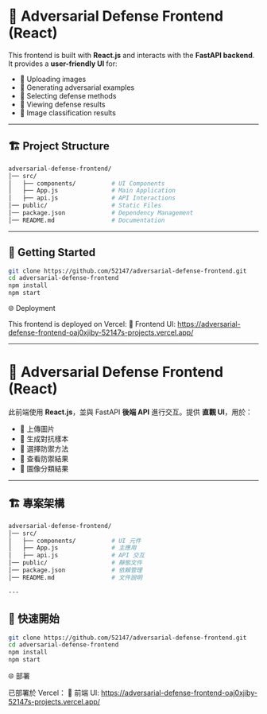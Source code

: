 # 🎨 Adversarial Defense Frontend (React)

This frontend is built with **React.js** and interacts with the **FastAPI backend**. It provides a **user-friendly UI** for:
- 🔹 Uploading images
- 🔹 Generating adversarial examples
- 🔹 Selecting defense methods
- 🔹 Viewing defense results
- 🔹 Image classification results

---

## 🏗️ **Project Structure**
```bash
adversarial-defense-frontend/
│── src/
│   ├── components/          # UI Components
│   ├── App.js               # Main Application
│   ├── api.js               # API Interactions
│── public/                  # Static Files
│── package.json             # Dependency Management
│── README.md                # Documentation
```
---

## 🚀 **Getting Started**
```bash
git clone https://github.com/52147/adversarial-defense-frontend.git
cd adversarial-defense-frontend
npm install
npm start
```
🌐 Deployment

This frontend is deployed on Vercel:
🔗 Frontend UI: https://adversarial-defense-frontend-oaj0xjiby-52147s-projects.vercel.app/

---
# 🎨 Adversarial Defense Frontend (React)

此前端使用 **React.js**，並與 FastAPI **後端 API** 進行交互。提供 **直觀 UI**，用於：
- 🔹 上傳圖片
- 🔹 生成對抗樣本
- 🔹 選擇防禦方法
- 🔹 查看防禦結果
- 🔹 圖像分類結果

---

## 🏗️ **專案架構**
```bash
adversarial-defense-frontend/
│── src/
│   ├── components/          # UI 元件
│   ├── App.js               # 主應用
│   ├── api.js               # API 交互
│── public/                  # 靜態文件
│── package.json             # 依賴管理
│── README.md                # 文件說明

---
```
## 🚀 **快速開始**
```bash
git clone https://github.com/52147/adversarial-defense-frontend.git
cd adversarial-defense-frontend
npm install
npm start
```
🌐 部署

已部署於 Vercel：
🔗 前端 UI: https://adversarial-defense-frontend-oaj0xjiby-52147s-projects.vercel.app/





